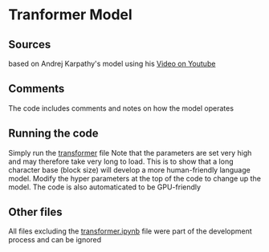 # Tranformer Model
## Sources
based on Andrej Karpathy's model using his [Video on Youtube](https://www.youtube.com/watch?v=kCc8FmEb1nY&pp=ygUOY3JlYXRlIGNoYXRncHQ%3D)
## Comments
The code includes comments and notes on how the model operates
## Running the code
Simply run the [transformer](transformer.ipynb) file
Note that the parameters are set very high and may therefore take very long to load. This is to show that a long character base (block size) will develop a more human-friendly language model. Modify the hyper parameters at the top of the code to change up the model.
The code is also automaticated to be GPU-friendly
## Other files
All files excluding the [transformer.ipynb](transformer.ipynb) file were part of the development process and can be ignored
